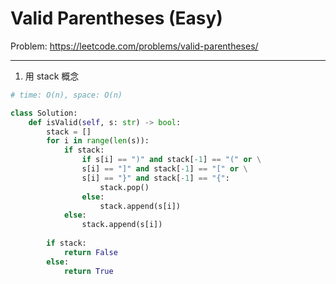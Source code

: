 Valid Parentheses (Easy)
===

Problem: https://leetcode.com/problems/valid-parentheses/

---

1. 用 stack 概念
```python
# time: O(n), space: O(n)

class Solution:
    def isValid(self, s: str) -> bool:
        stack = []
        for i in range(len(s)):
            if stack:
                if s[i] == ")" and stack[-1] == "(" or \
                s[i] == "]" and stack[-1] == "[" or \
                s[i] == "}" and stack[-1] == "{":
                    stack.pop()
                else:
                    stack.append(s[i])
            else:
                stack.append(s[i])
        
        if stack:
            return False
        else:
            return True
```
